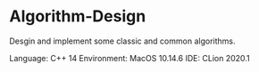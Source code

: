 # Algorithm-Design

Desgin and implement some classic and common algorithms.

Language: C++ 14
Environment: MacOS 10.14.6
IDE: CLion 2020.1
